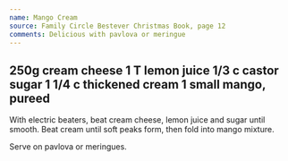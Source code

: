 ```yaml
---
name: Mango Cream
source: Family Circle Bestever Christmas Book, page 12
comments: Delicious with pavlova or meringue
---
```

250g cream cheese
1 T lemon juice
1/3 c castor sugar
1 1/4 c thickened cream
1 small mango, pureed
---
With electric beaters, beat cream cheese, lemon juice and sugar until smooth.  Beat cream until soft peaks form, then fold into mango mixture.

Serve on pavlova or meringues.

